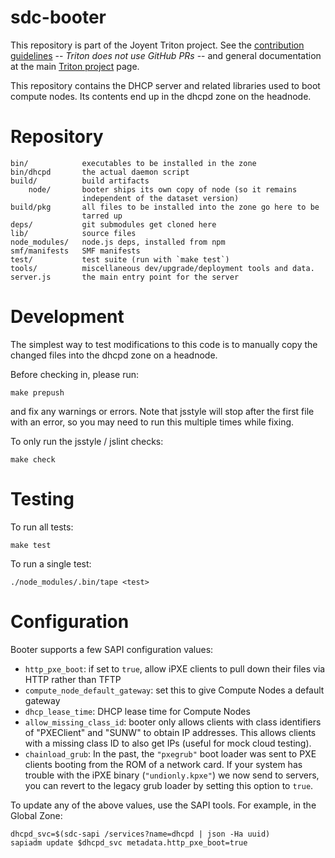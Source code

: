 <!--
    This Source Code Form is subject to the terms of the Mozilla Public
    License, v. 2.0. If a copy of the MPL was not distributed with this
    file, You can obtain one at http://mozilla.org/MPL/2.0/.
-->

<!--
    Copyright (c) 2017, Joyent, Inc.
-->

# sdc-booter

This repository is part of the Joyent Triton project. See the [contribution
guidelines](https://github.com/joyent/triton/blob/master/CONTRIBUTING.md) --
*Triton does not use GitHub PRs* -- and general documentation at the main
[Triton project](https://github.com/joyent/triton) page.

This repository contains the DHCP server and related libraries used to
boot compute nodes.  Its contents end up in the dhcpd zone on the
headnode.


# Repository

    bin/            executables to be installed in the zone
    bin/dhcpd       the actual daemon script
    build/          build artifacts
        node/       booter ships its own copy of node (so it remains
                    independent of the dataset version)
    build/pkg       all files to be installed into the zone go here to be
                    tarred up
    deps/           git submodules get cloned here
    lib/            source files
    node_modules/   node.js deps, installed from npm
    smf/manifests   SMF manifests
    test/           test suite (run with `make test`)
    tools/          miscellaneous dev/upgrade/deployment tools and data.
    server.js       the main entry point for the server


# Development

The simplest way to test modifications to this code is to manually copy
the changed files into the dhcpd zone on a headnode.

Before checking in, please run:

    make prepush

and fix any warnings or errors. Note that jsstyle will stop after the first
file with an error, so you may need to run this multiple times while fixing.

To only run the jsstyle / jslint checks:

    make check


# Testing

To run all tests:

    make test

To run a single test:

    ./node_modules/.bin/tape <test>


# Configuration

Booter supports a few SAPI configuration values:

- `http_pxe_boot`: if set to `true`, allow iPXE clients to pull down their
  files via HTTP rather than TFTP
- `compute_node_default_gateway`: set this to give Compute Nodes a
  default gateway
- `dhcp_lease_time`: DHCP lease time for Compute Nodes
- `allow_missing_class_id`: booter only allows clients with class identifiers
  of "PXEClient" and "SUNW" to obtain IP addresses.  This allows clients with
  a missing class ID to also get IPs (useful for mock cloud testing).
- `chainload_grub`: In the past, the `"pxegrub"` boot loader was sent to PXE
  clients booting from the ROM of a network card.  If your system has trouble
  with the iPXE binary (`"undionly.kpxe"`) we now send to servers, you can
  revert to the legacy grub loader by setting this option to `true`.


To update any of the above values, use the SAPI tools.  For example, in the
Global Zone:

    dhcpd_svc=$(sdc-sapi /services?name=dhcpd | json -Ha uuid)
    sapiadm update $dhcpd_svc metadata.http_pxe_boot=true

